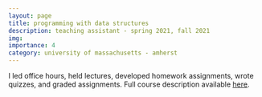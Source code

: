 ```yaml
---
layout: page
title: programming with data structures
description: teaching assistant - spring 2021, fall 2021
img: 
importance: 4
category: university of massachusetts - amherst
---
```

<!-- ---
title: "COMPSCI 187: Programming with Data Structures (Spring 2021, Fall 2021)"
collection: teaching
type: "Undergraduate course, Teaching Assistant"
permalink: 
venue: UMass Amherst 
date: 2021-09-01 
location: "Amherst, United States"
--- -->

I led office hours, held lectures, developed homework assignments, wrote quizzes, and graded assignments.  Full course description available [here](https://people.cs.umass.edu/~gordon/courses/CS187/Compsci187Info.html).
